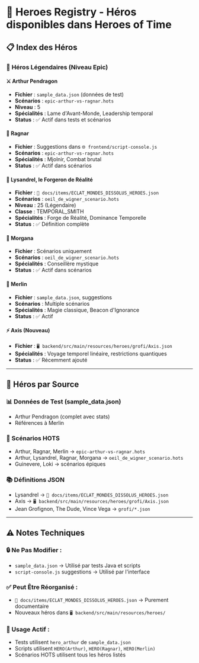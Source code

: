 # 🦸 Heroes Registry - Héros disponibles dans Heroes of Time

## 📋 **Index des Héros**

### 🏰 **Héros Légendaires (Niveau Epic)**

#### ⚔️ **Arthur Pendragon** 
- **Fichier** : `sample_data.json` (données de test)
- **Scénarios** : `epic-arthur-vs-ragnar.hots`
- **Niveau** : 5
- **Spécialités** : Lame d'Avant-Monde, Leadership temporal
- **Status** : ✅ Actif dans tests et scénarios

#### 🏹 **Ragnar** 
- **Fichier** : Suggestions dans `🌐 frontend/script-console.js`
- **Scénarios** : `epic-arthur-vs-ragnar.hots`
- **Spécialités** : Mjolnir, Combat brutal
- **Status** : ✅ Actif dans scénarios

#### 🔮 **Lysandrel, le Forgeron de Réalité**
- **Fichier** : `📖 docs/items/ECLAT_MONDES_DISSOLUS_HEROES.json`
- **Scénarios** : `oeil_de_wigner_scenario.hots`
- **Niveau** : 25 (Légendaire)
- **Classe** : TEMPORAL_SMITH
- **Spécialités** : Forge de Réalité, Dominance Temporelle
- **Status** : ✅ Définition complète

#### 🌙 **Morgana**
- **Fichier** : Scénarios uniquement
- **Scénarios** : `oeil_de_wigner_scenario.hots`
- **Spécialités** : Conseillère mystique
- **Status** : ✅ Actif dans scénarios

#### 🧙 **Merlin**
- **Fichier** : `sample_data.json`, suggestions
- **Scénarios** : Multiple scénarios
- **Spécialités** : Magie classique, Beacon d'Ignorance
- **Status** : ✅ Actif

#### ⚡ **Axis** (Nouveau)
- **Fichier** : `🖥️ backend/src/main/resources/heroes/grofi/Axis.json`
- **Spécialités** : Voyage temporel linéaire, restrictions quantiques
- **Status** : ✅ Récemment ajouté

---

## 🎯 **Héros par Source**

### **📊 Données de Test (sample_data.json)**
- Arthur Pendragon (complet avec stats)
- Références à Merlin

### **📜 Scénarios HOTS**
- Arthur, Ragnar, Merlin → `epic-arthur-vs-ragnar.hots`
- Arthur, Lysandrel, Ragnar, Morgana → `oeil_de_wigner_scenario.hots`
- Guinevere, Loki → scénarios épiques

### **📚 Définitions JSON**
- Lysandrel → `📖 docs/items/ECLAT_MONDES_DISSOLUS_HEROES.json`
- Axis → `🖥️ backend/src/main/resources/heroes/grofi/Axis.json`
- Jean Grofignon, The Dude, Vince Vega → `grofi/*.json`

---

## ⚠️ **Notes Techniques**

### **🔒 Ne Pas Modifier :**
- `sample_data.json` → Utilisé par tests Java et scripts
- `script-console.js` suggestions → Utilisé par l'interface

### **✅ Peut Être Réorganisé :**
- `📖 docs/items/ECLAT_MONDES_DISSOLUS_HEROES.json` → Purement documentaire
- Nouveaux héros dans `🖥️ backend/src/main/resources/heroes/`

### **🎯 Usage Actif :**
- Tests utilisent `hero_arthur` de `sample_data.json`
- Scripts utilisent `HERO(Arthur)`, `HERO(Ragnar)`, `HERO(Merlin)`
- Scénarios HOTS utilisent tous les héros listés 
